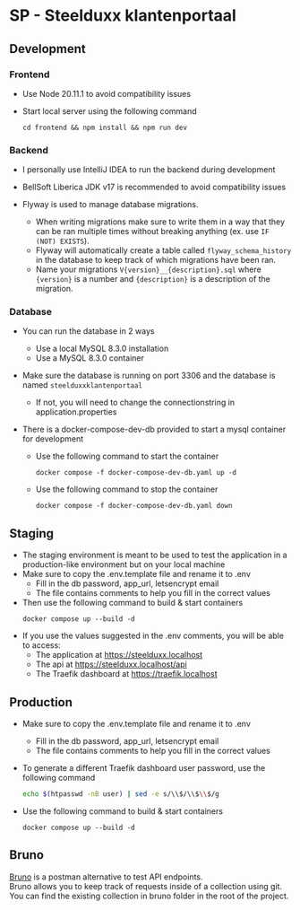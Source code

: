 # SP - Steelduxx klantenportaal

## Development

### Frontend

-   Use Node 20.11.1 to avoid compatibility issues

-   Start local server using the following command
    ```
    cd frontend && npm install && npm run dev
    ```

### Backend

-   I personally use IntelliJ IDEA to run the backend during development

-   BellSoft Liberica JDK v17 is recommended to avoid compatibility issues

-   Flyway is used to manage database migrations.
    -   When writing migrations make sure to write them in a way that they can be ran multiple times without breaking anything (ex. use `IF (NOT) EXISTS`).
    -   Flyway will automatically create a table called `flyway_schema_history` in the database to keep track of which migrations have been ran.
    -   Name your migrations `V{version}__{description}.sql` where `{version}` is a number and `{description}` is a description of the migration.

### Database

-   You can run the database in 2 ways
    -   Use a local MySQL 8.3.0 installation
    -   Use a MySQL 8.3.0 container
-   Make sure the database is running on port 3306 and the database is named `steelduxxklantenportaal`

    -   If not, you will need to change the connectionstring in application.properties

-   There is a docker-compose-dev-db provided to start a mysql container for development
    -   Use the following command to start the container
        ```
        docker compose -f docker-compose-dev-db.yaml up -d
        ```
    -   Use the following command to stop the container
        ```
        docker compose -f docker-compose-dev-db.yaml down
        ```

## Staging

-   The staging environment is meant to be used to test the application in a production-like environment but on your local machine
-   Make sure to copy the .env.template file and rename it to .env
    -   Fill in the db password, app_url, letsencrypt email
    -   The file contains comments to help you fill in the correct values
-   Then use the following command to build & start containers
    ```
    docker compose up --build -d
    ```
-   If you use the values suggested in the .env comments, you will be able to access:
    -   The application at https://steelduxx.localhost
    -   The api at https://steelduxx.localhost/api
    -   The Traefik dashboard at https://traefik.localhost

## Production

-   Make sure to copy the .env.template file and rename it to .env

    -   Fill in the db password, app_url, letsencrypt email
    -   The file contains comments to help you fill in the correct values

-   To generate a different Traefik dashboard user password, use the following command

    ```sh
    echo $(htpasswd -nB user) | sed -e s/\\$/\\$\\$/g
    ```

-   Use the following command to build & start containers

    ```
    docker compose up --build -d
    ```

## Bruno

[Bruno](https://www.usebruno.com/) is a postman alternative to test API endpoints.  
Bruno allows you to keep track of requests inside of a collection using git.  
You can find the existing collection in bruno folder in the root of the project.
